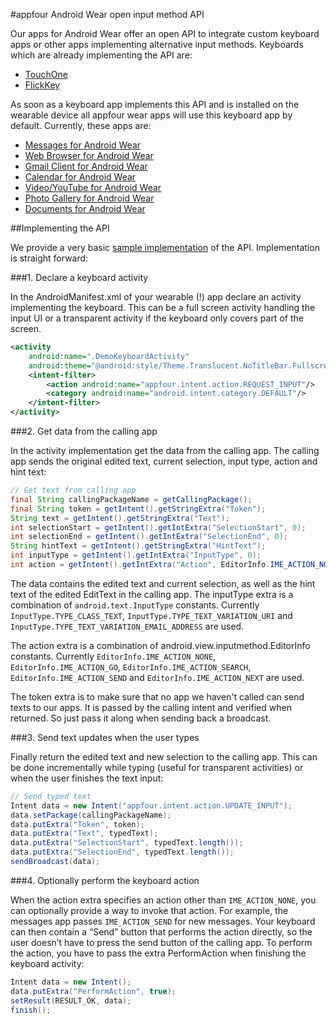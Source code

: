 #appfour Android Wear open input method API

Our apps for Android Wear offer an open API to integrate custom keyboard apps or other apps implementing alternative input methods. Keyboards which are already implementing the API are:

* [TouchOne](https://play.google.com/store/apps/details?id=net.infiniti.touchone.touchone)
* [FlickKey](http://flickkey.com/Link2FlickKeyForWearApp.html)

As soon as a keyboard app implements this API and is installed on the wearable device all appfour wear apps will use this keyboard app by default. Currently, these apps are:

*	[Messages for Android Wear](https://play.google.com/store/apps/details?id=com.appfour.wearmessages)
*	[Web Browser for Android Wear](https://play.google.com/store/apps/details?id=com.appfour.wearbrowser)
*	[Gmail Client for Android Wear](https://play.google.com/store/apps/details?id=com.appfour.wearmail)
*	[Calendar for Android Wear](https://play.google.com/store/apps/details?id=com.appfour.wearcalendar)
*	[Video/YouTube for Android Wear](https://play.google.com/store/apps/details?id=com.appfour.weartube)
*	[Photo Gallery for Android Wear](https://play.google.com/store/apps/details?id=com.appfour.wearphotos)
*	[Documents for Android Wear](https://play.google.com/store/apps/details?id=com.appfour.weardocuments)


##Implementing the API

We provide a very basic [sample implementation](https://github.com/appfour/AndroidWearKeyboardApi/blob/master/WearKeyboard/wear/src/main/java/com/appfour/wearkeyboard/DemoKeyboardActivity.java) of the API. Implementation is straight forward:

###1. Declare a keyboard activity

In the AndroidManifest.xml of your wearable (!) app declare an activity implementing the keyboard. This can be a full screen activity handling the input UI or a transparent activity if the keyboard only covers part of the screen.

```XML
<activity
    android:name=".DemoKeyboardActivity"
    android:theme="@android:style/Theme.Translucent.NoTitleBar.Fullscreen">
    <intent-filter>
        <action android:name="appfour.intent.action.REQUEST_INPUT"/>
        <category android:name="android.intent.category.DEFAULT"/>
    </intent-filter>
</activity>
```

###2. Get data from the calling app

In the activity implementation get the data from the calling app. The calling app sends the original edited text, current selection, input type, action and hint text: 

```Java
// Get text from calling app
final String callingPackageName = getCallingPackage();
final String token = getIntent().getStringExtra("Token");
String text = getIntent().getStringExtra("Text");
int selectionStart = getIntent().getIntExtra("SelectionStart", 0);
int selectionEnd = getIntent().getIntExtra("SelectionEnd", 0);
String hintText = getIntent().getStringExtra("HintText");
int inputType = getIntent().getIntExtra("InputType", 0);
int action = getIntent().getIntExtra("Action", EditorInfo.IME_ACTION_NONE);
```

The data contains the edited text and current selection, as well as the hint text of the edited EditText in the calling app.
The inputType extra is a combination of `android.text.InputType` constants. Currently `InputType.TYPE_CLASS_TEXT`, `InputType.TYPE_TEXT_VARIATION_URI` and `InputType.TYPE_TEXT_VARIATION_EMAIL_ADDRESS` are used.

The action extra is a combination of android.view.inputmethod.EditorInfo constants. Currently `EditorInfo.IME_ACTION_NONE`, `EditorInfo.IME_ACTION_GO`, `EditorInfo.IME_ACTION_SEARCH`, `EditorInfo.IME_ACTION_SEND` and `EditorInfo.IME_ACTION_NEXT` are used.

The token extra is to make sure that no app we haven't called can send texts to our apps. It is passed by the calling intent and verified when returned. So just pass it along when sending back a broadcast.

###3. Send text updates when the user types

Finally return the edited text and new selection to the calling app. This can be done incrementally while typing (useful for transparent activities) or when the user finishes the text input:

```Java
// Send typed text
Intent data = new Intent("appfour.intent.action.UPDATE_INPUT");
data.setPackage(callingPackageName);
data.putExtra("Token", token);
data.putExtra("Text", typedText);
data.putExtra("SelectionStart", typedText.length());
data.putExtra("SelectionEnd", typedText.length());
sendBroadcast(data);
```

###4. Optionally perform the keyboard action

When the action extra specifies an action other than `IME_ACTION_NONE`, you can optionally provide a way to invoke that action. For example, the messages app passes `IME_ACTION_SEND` for new messages. Your keyboard can then contain a “Send” button that performs the action directly, so the user doesn’t have to press the send button of the calling app. To perform the action, you have to pass the extra PerformAction when finishing the keyboard activity:

```Java
Intent data = new Intent();
data.putExtra("PerformAction", true);
setResult(RESULT_OK, data);
finish();
```
